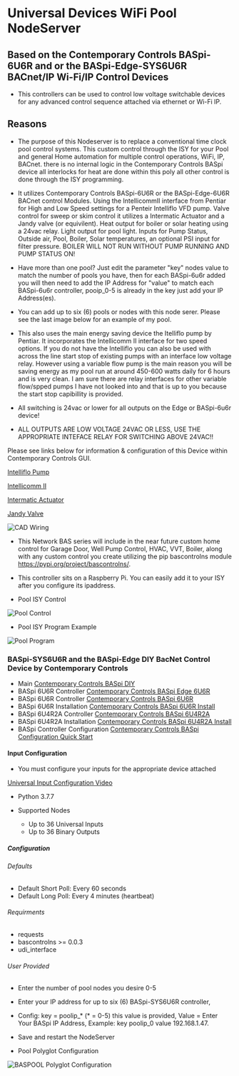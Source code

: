 # Universal Devices WiFi Pool NodeServer

## Based on the Contemporary Controls BASpi-6U6R and or the BASpi-Edge-SYS6U6R BACnet/IP Wi-Fi/IP Control Devices

* This controllers can be used to control low voltage switchable devices for any advanced control sequence attached via ethernet or Wi-Fi IP.

## Reasons

* The purpose of this Nodeserver is to replace a conventional time clock pool control systems. This custom control through the ISY for your Pool and general Home automation for multiple control operations, WiFi, IP, BACnet. there is no internal logic in the Contemporary Controls BASpi device all interlocks for heat are done within this poly all other control is done through the ISY programming.

* It utilizes Contemporary Controls BASpi-6U6R or the BASpi-Edge-6U6R BACnet control Modules. Using the IntellicommII interface from Pentiar for High and Low Speed settings for a Penteir Intelliflo VFD pump.
Valve control for sweep or skim control it utilizes a Intermatic Actuator and a Jandy valve (or equivilent).
Heat output for boiler or solar heating using a 24vac relay.
Light output for pool light.
Inputs for Pump Status, Outside air, Pool, Boiler, Solar temperatures, an optional PSI input for filter pressure. BOILER WILL NOT RUN WITHOUT PUMP RUNNING AND PUMP STATUS ON!

* Have more than one pool? Just edit the parameter "key" nodes value to match the number of pools you have, then for each BASpi-6u6r added you will then need to add the IP Address for "value" to match each BASpi-6u6r controller, pooip_0-5 is already in the key just add your IP Address(es).
* You can add up to six (6) pools or nodes with this node serer. Please see the last image below for an example of my pool.
* This also uses the main energy saving device the Itelliflo pump by Pentiar. It incorporates the Intellicomm II interface for two speed options. If you do not have the Intelliflo you can also be used with across the line start stop of existing pumps with an interface low voltage relay. However using a variable flow pump is the main reason you will be saving energy as my pool run at around 450-600 watts daily for 6 hours and is very clean. I am sure there are relay interfaces for other variable flow/spped pumps I have not looked into and that is up to you because the start stop capibillity is provided.

* All switching is 24vac or lower for all outputs on the Edge or BASpi-6u6r device!

* ALL OUTPUTS ARE LOW VOLTAGE 24VAC OR LESS, USE THE APPROPRIATE INTEFACE RELAY FOR SWITCHING ABOVE 24VAC!!

Please see links below for information & configuration of this Device within Contemporary Controls GUI.

[Intelliflo Pump](https://www.pentair.com/en-us/products/residential/pool-spa-equipment/pool-pumps/intelliflo_vsf.html)

[Intellicomm II](https://github.com/sjpbailey/udi-poly-baspool-python-master-v3/blob/ee737e521417fd444bea6171df800e65cc61c6c0/Archive-images/IntelliComm_II_Interface_Adapter_English.pdf)

[Intermatic Actuator](https://github.com/sjpbailey/udi-poly-baspool-python-master-v3/blob/a71b7edee69c9a22be34a150c644335e8ad80910/Archive-images/Intermatic-valve-actuator.pdf)

[Jandy Valve](https://github.com/sjpbailey/udi-poly-baspool-python-master-v3/blob/a71b7edee69c9a22be34a150c644335e8ad80910/Archive-images/Jandy-valve.PDF)

![CAD Wiring](https://github.com/sjpbailey/udi-poly-baspool-python-master-v3/blob/a70bd778c9fcdfd42ddf0ad7fae1f9bfd7dbe54f/Archive-images/Pool-CAD.png)

* This Network BAS series will include in the near future custom home control for Garage Door, Well Pump Control, HVAC, VVT, Boiler, along with any custom control you create utilizing the pip bascontrolns module <https://pypi.org/project/bascontrolns/>.

* This controller sits on a Raspberry Pi. You can easily add it to your ISY after you configure its ipaddress.

* Pool ISY Control

![Pool Control](https://github.com/sjpbailey/udi-poly-baspool-python-master-v3/blob/96c5c65bc36aceb86f044b4f204713e52e2a0818/Archive-images/ISY_Pool_Control.png)

* Pool ISY Program Example

![Pool Program](https://github.com/sjpbailey/udi-poly-baspool-python-master-v3/blob/fc46203d14edef54d4c23816dbc5d4e4677cbfad/Archive-images/ISY_Pool_Program_Skim.png)

### BASpi-SYS6U6R and the BASpi-Edge DIY BacNet Control Device by Contemporary Controls

* Main
[Contemporary Controls BASpi DIY](https://www.ccontrols.com/basautomation/baspi.htm)
* BASpi 6U6R Controller
[Contemporary Controls BASpi Edge 6U6R](https://www.ccontrols.com/basautomation/baspiedge.php)
* BASpi 6U6R Controller
[Contemporary Controls BASpi 6U6R](https://www.ccontrols.com/pdf/ds/BASPI-datasheet.pdf)
* BASpi 6U6R Installation
[Contemporary Controls BASpi 6U6R Install](https://www.ccontrols.com/pdf/BASpi-hardware-install-guide.pdf)
* BASpi 6U4R2A Controller
[Contemporary Controls BASpi 6U4R2A](https://www.ccontrols.com/pdf/ds/BASPI-AO2-datasheet.pdf)
* BASpi 6U4R2A Installation
[Contemporary Controls BASpi 6U4R2A Install](https://www.ccontrols.com/pdf/TD180600.pdf)
* BASpi Controller Configuration
[Contemporary Controls BASpi Configuration Quick Start](https://www.ccontrols.com/pdf/is/BASPI-QSGuide.pdf)

#### Input Configuration

* You must configure your inputs for the appropriate device attached

[Universal Input Configuration Video](https://www.youtube.com/watch?v=hTd1mR7npP4)

* Python 3.7.7

* Supported Nodes
  * Up to 36 Universal Inputs
  * Up to 36 Binary Outputs
  
##### Configuration

###### Defaults

* Default Short Poll:  Every 60 seconds
* Default Long Poll: Every 4 minutes (heartbeat)

###### Requirments

* requests
* bascontrolns >= 0.0.3
* udi_interface

###### User Provided

* Enter the number of pool nodes you desire 0-5
* Enter your IP address for up to six (6) BASpi-SYS6U6R controller,
* Config: key = poolip_* (* = 0-5) this value is provided, Value = Enter Your BASpi IP Address, Example: key poolip_0  value 192.168.1.47.
* Save and restart the NodeServer

* Pool Polyglot Configuration

![BASPOOL Polyglot Configuration](https://github.com/sjpbailey/udi-poly-baspool-python-master-v3/blob/4c1e490fcd107386464fbba1d0ce24e7f741988c/Archive-images/Polyglot-config.png)
